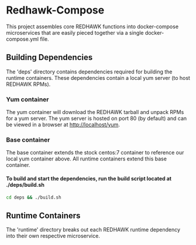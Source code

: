 Redhawk-Compose
===============
This project assembles core REDHAWK functions into docker-compose microservices that are
easily pieced together via a single docker-compose.yml file.


Building Dependencies
---------------------
The 'deps' directory contains dependencies required for building the runtime containers.
These dependencies contain a local yum server (to host REDHAWK RPMs).

### Yum container
The yum container will download the REDHAWK tarball and unpack RPMs for a yum server.
The yum server is hosted on port 80 (by default) and can be viewed in a browser at 
[http://localhost/yum](http://localhost/yum).

### Base container
The base container extends the stock centos:7 container to reference our local yum container
above.  All runtime containers extend this base container.

#### To build and start the dependencies, run the build script located at ./deps/build.sh
```bash
cd deps && ./build.sh
```

Runtime Containers
------------------
The 'runtime' directory breaks out each REDHAWK runtime dependency into their own respective
microservice.

